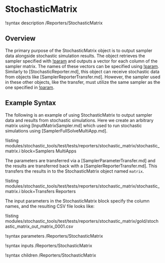 # StochasticMatrix

!syntax description /Reporters/StochasticMatrix

## Overview

The primary purpose of the StochasticMatrix object is to output sampler data alongside stochastic simulation results. The object retrieves the sampler specified with [!param](/Reporters/StochasticMatrix/sampler) and outputs a vector for each column of the sampler matrix. The names of these vectors can be specified using [!param](/Reporters/StochasticMatrix/sampler_column_names). Similarly to [StochasticReporter.md], this object can receive stochastic data from objects like [SamplerReporterTransfer.md]. However, the sampler used in these other objects, like the transfer, must utilize the same sampler as the one specified in [!param](/Reporters/StochasticMatrix/sampler).

## Example Syntax

The following is an example of using StochasticMatrix to output sampler data and results from stochastic simulations. Here we create an arbitrary matrix using [InputMatrixSampler.md] which used to run stochastic simulations using [SamplerFullSolveMultiApp.md].

!listing modules/stochastic_tools/test/tests/reporters/stochastic_matrix/stochastic_matrix.i block=Samplers MultiApps

The parameters are transferred via a [SamplerParameterTransfer.md] and the results are transferred back with a [SamplerReporterTransfer.md]. This transfers the results in to the StochasticMatrix object named `matrix`.

!listing modules/stochastic_tools/test/tests/reporters/stochastic_matrix/stochastic_matrix.i block=Transfers Reporters

The input parameters in the StochasticMatrix block specify the column names, and the resulting CSV file looks like:

!listing modules/stochastic_tools/test/tests/reporters/stochastic_matrix/gold/stochastic_matrix_out_matrix_0001.csv

!syntax parameters /Reporters/StochasticMatrix

!syntax inputs /Reporters/StochasticMatrix

!syntax children /Reporters/StochasticMatrix

